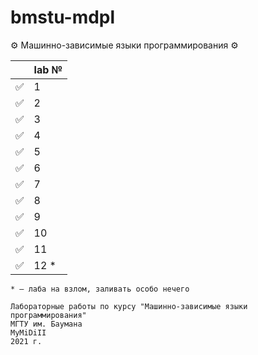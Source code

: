 # bmstu-mdpl
⚙️ Машинно-зависимые языки программирования ⚙️

||lab №|
|-|-|
|✅|1|
|✅|2|
|✅|3|
|✅|4|
|✅|5|
|✅|6|
|✅|7|
|✅|8|
|✅|9|
|✅|10|
|✅|11|
|✅|12 *|

`* – лаба на взлом, заливать особо нечего`

```
Лабораторные работы по курсу "Машинно-зависимые языки программирования"
МГТУ им. Баумана
MyMiDiII
2021 г.
```
